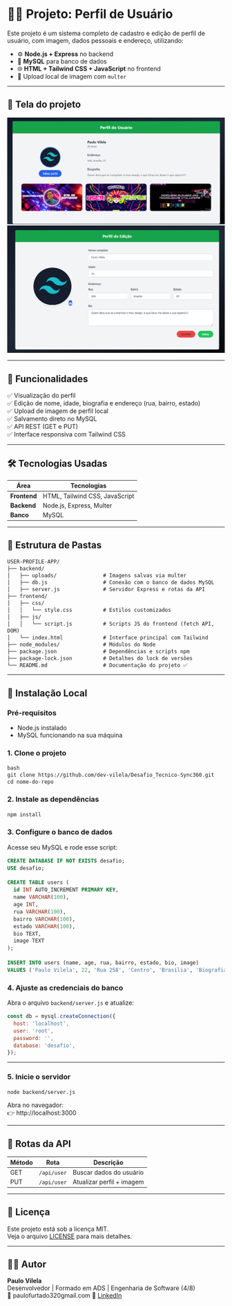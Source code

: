 
# 🧑‍💻 Projeto: Perfil de Usuário

Este projeto é um sistema completo de cadastro e edição de perfil de usuário, com imagem, dados pessoais e endereço, utilizando:

- ⚙️ **Node.js + Express** no backend  
- 🐬 **MySQL** para banco de dados  
- 🌐 **HTML + Tailwind CSS + JavaScript** no frontend  
- 📁 Upload local de imagem com `multer`  

---

## 📸 Tela do projeto

 <img src="/frontend/img/perfil01.png" alt="">
 <img src="/frontend/img/perfil_edicao.png" alt="">

---

## 🚀 Funcionalidades

✅ Visualização do perfil  
✅ Edição de nome, idade, biografia e endereço (rua, bairro, estado)  
✅ Upload de imagem de perfil local  
✅ Salvamento direto no MySQL  
✅ API REST (GET e PUT)  
✅ Interface responsiva com Tailwind CSS

---

## 🛠️ Tecnologias Usadas

| Área        | Tecnologias                     |
|-------------|---------------------------------|
| **Frontend** | HTML, Tailwind CSS, JavaScript |
| **Backend**  | Node.js, Express, Multer       |
| **Banco**    | MySQL                          |

---

## 📁 Estrutura de Pastas

```
USER-PROFILE-APP/ 
├── backend/
│   ├── uploads/               # Imagens salvas via multer
│   ├── db.js                  # Conexão com o banco de dados MySQL
│   ├── server.js              # Servidor Express e rotas da API
├── frontend/
│   ├── css/
│   │   └── style.css          # Estilos customizados
│   ├── js/
│   │   └── script.js          # Scripts JS do frontend (fetch API, DOM)
│   └── index.html             # Interface principal com Tailwind
├── node_modules/              # Módulos do Node
├── package.json               # Dependências e scripts npm
├── package-lock.json          # Detalhes do lock de versões
└── README.md                  # Documentação do projeto ✅

```

---

## 🔧 Instalação Local

### Pré-requisitos

- Node.js instalado
- MySQL funcionando na sua máquina

### 1. Clone o projeto

```
bash
git clone https://github.com/dev-vilela/Desafio_Tecnico-Sync360.git
cd nome-do-repo
```

### 2. Instale as dependências

```bash
npm install
```

### 3. Configure o banco de dados

Acesse seu MySQL e rode esse script:

```sql
CREATE DATABASE IF NOT EXISTS desafio;
USE desafio;

CREATE TABLE users (
  id INT AUTO_INCREMENT PRIMARY KEY,
  name VARCHAR(100),
  age INT,
  rua VARCHAR(100),
  bairro VARCHAR(100),
  estado VARCHAR(100),
  bio TEXT,
  image TEXT
);

INSERT INTO users (name, age, rua, bairro, estado, bio, image)
VALUES ('Paulo Vilela', 22, 'Rua 258', 'Centro', 'Brasília', 'Biografia do usuário...', '');
```

### 4. Ajuste as credenciais do banco

Abra o arquivo `backend/server.js` e atualize:

```js
const db = mysql.createConnection({
  host: 'localhost',
  user: 'root',
  password: '',
  database: 'desafio',
});
```

---

### 5. Inicie o servidor

```bash
node backend/server.js
```

Abra no navegador:  
👉 http://localhost:3000

---

## 📡 Rotas da API

| Método | Rota             | Descrição                  |
|--------|------------------|----------------------------|
| GET    | `/api/user`      | Buscar dados do usuário    |
| PUT    | `/api/user`      | Atualizar perfil + imagem  |

---

## 🪪 Licença

Este projeto está sob a licença MIT.  
Veja o arquivo [LICENSE](LICENSE) para mais detalhes.

---

## 👨‍💻 Autor

**Paulo Vilela**  
Desenvolvedor | Formado em ADS | Engenharia de Software (4/8)  
📧 paulofurtado320gmail.com 
🔗 [LinkedIn](https://www.linkedin.com/in/paulo-vilela-18126922b/)
